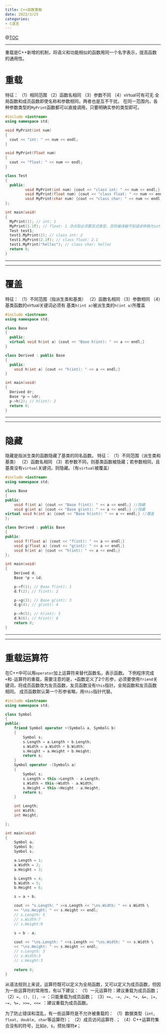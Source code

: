 ```yaml
---
title: C++函数重载
date: 2022/3/25
categories:
- C语言
---
```


@[TOC](目录)

---

重载是C++新增的机制，将语义和功能相似的函数用同一个名字表示，提高函数的通用性。

# 重载

特征：
（1）相同范围
（2）函数名相同
（3）参数不同
（4）virtual可有可无
全局函数和成员函数即使名称和参数相同，两者也是互不干扰。
在同一范围内，各种参数类型的`MyPrint`函数都可以直接调用，只要明确实参的类型即可。
```cpp
#include <iostream>
using namespace std;

void MyPrint(int num)
{
  cout << "int: " << num << endl;
}

void MyPrint(float num)
{
  cout << "float: " << num << endl;
}

class Test
{
  public:
         void MyPrint(int num) {cout << "class int: " << num << endl;}
         void MyPrint(float num) {cout << "class float: " << num << endl;}
         void MyPrint(char num) {cout << "class char: " << num << endl;}
};

int main(void)
{
  MyPrint(1); // int: 1
  MyPrint(1.1f); // float: 1 浮点型必须要显式类型，否则编译器不知道该转换为int还是float。
  Test test1;
  test1.MyPrint(2); // class int: 2
  test1.MyPrint(2.1f); // class float: 2.1
  test1.MyPrint("helloc"); // class char: helloc
  return 0;
}
```

---
---

# 覆盖

特征：
（1）不同范围（指派生类和基类）
（2）函数名相同
（3）参数相同
（4）基类函数的virtual关键词必须有
基类`h(int a)`被派生类的`h(int a)`所覆盖
```cpp
#include <iostream>
using namespace std;

class Base
{
  public:
  virtual void h(int a) {cout << "Base h(int): " << a << endl;}
}

class Derived : public Base
{
  public:
    void h(int a) {cout << "h(int): " << a << endl;}
}

int main(void)
{
  Derived dr;
  Base *p = &dr;
  p->h(2); // h(int): 2
  return 0;
}
```

---
---

# 隐藏

隐藏是指派生类的函数隐藏了基类的同名函数。
特征：
（1）不同范围（派生类和基类）
（2）函数名相同
（3）若参数不同，则基类函数被隐藏；若参数相同，且基类没有`virtual`关键词，则隐藏。（有`virtual`被覆盖）

```cpp
#include <iostream>
using namespace std;

class Base
{
public:
    void f(int a) {cout << "Base f(int): " << a << endl;} //隐藏
    void g(int a) {cout << "Base g(int): " << a << endl;} //隐藏
virtual void h(int a) {cout << "Base h(int): " << a << endl;} //覆盖
};

class Derived : public Base
{
public:
    void f(float a) {cout << "f(int): " << a << endl;}
    void g(float a) {cout << "g(int): " << a << endl;}
    void h(int a) {cout << "h(int): " << a << endl;}
};

int main(void)
{
    Derived d;
    Base *p = &d;

    p->f(1); // Base f(int): 1
    d.f(2); // f(int): 2

    p->g(3); // Base g(int): 3
    d.g(4); // g(int): 4

    p->h(5); // h(int): 5
    d.h(6); // h(int): 6
    return 0;
}
```

---
---

# 重载运算符

在C++中可以用`operator`加上运算符来替代函数名，表示函数。
下例程序完成`+`和`-`运算符的重载，需要注意的是，`+`函数定义了2个形参，必须要使用`friend`关键词，将成员函数改为友员函数，友员函数没有`this`指针。全局函数和友员函数相同。
成员函数默认第一个形参省略，用`this`指针代替。

```cpp
#include <iostream>
using namespace std;

class Symbol
{
public:
    friend Symbol operator +(Symbol& a, Symbol& b)
    {
        Symbol s;
        s.Length = a.Length + b.Length;
        s.Width = a.Width + b.Width;
        s.Height = a.Height + b.Height;
        return s;
    }
    Symbol operator -(Symbol& a)
    {
        Symbol s;
        s.Length = this->Length - a.Length;
        s.Width = this->Width - a.Width;
        s.Height = this->Height - a.Height;
        return s;
    }

    int Length;
    int Width;
    int Height;

};

int main(void)
{
    Symbol a;
    Symbol b;
    Symbol s;

    a.Length = 1;
    a.Width = 2;
    a.Height = 3;

    b.Length = 4;
    b.Width = 5;
    b.Height = 6;

    s = a + b;

    cout << "s.Length: " <<s.Length << "\ns.Width: " << s.Width \
    << "\ns.Height: " << s.Height << endl;
    // s.Length: 5 
    // s.Width:7
    // s.Height:9
    
    s = b - a;

    cout << "\ns.Length: " <<s.Length << "\ns.Width: " << s.Width \
    << "\ns.Height: " << s.Height << endl;
    // s.Length: 3
    // s.Width:3
    // s.Height:3
    
    return 0;
}
```

从语法规则上来说，运算符既可以定义为全局函数，又可以定义为成员函数，但因为一些运算符的常用性，有以下建议：
（1）一元运算符：建议重载为成员函数；
（2）`=, (), [], ->` ：只能重载为成员函数；
（3）`+=, -=, /=, *=, &=, |=, ~=, %=, >>=, <<= `：建议重载为成员函数。

为了防止错误和混乱，有一些运算符是不允许被重载的：
（1）数据类型（`int, float, double, char`等运算符）；
（2）成员访问运算符`.`；
（4）C++运算符集合没有的符号，比如`@, $`，预处理符`#`；

